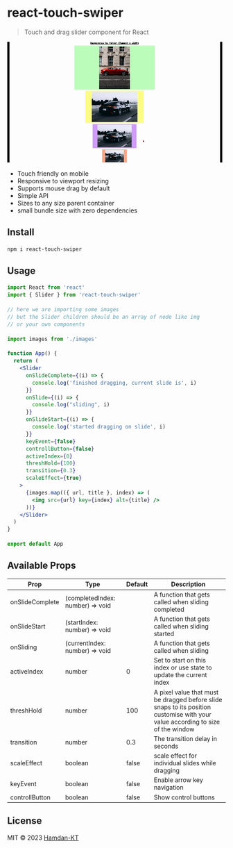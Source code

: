 # react-touch-swiper

> Touch and drag slider component for React

![Slider Gif](./touch-slider-demo.gif)

- Touch friendly on mobile
- Responsive to viewport resizing
- Supports mouse drag by default
- Simple API
- Sizes to any size parent container
- small bundle size with zero dependencies

## Install

```bash
npm i react-touch-swiper
```

## Usage

```jsx
import React from 'react'
import { Slider } from 'react-touch-swiper'

// here we are importing some images
// but the Slider children should be an array of node like img
// or your own components

import images from './images'

function App() {
  return (
    <Slider
      onSlideComplete={(i) => {
        console.log('finished dragging, current slide is', i)
      }}
      onSlide={(i) => {
        console.log("sliding", i)
      }}
      onSlideStart={(i) => {
        console.log('started dragging on slide', i)
      }}
      keyEvent={false}
      controllButton={false}
      activeIndex={0}
      threshHold={100}
      transition={0.3}
      scaleEffect={true}
    >
      {images.map(({ url, title }, index) => (
        <img src={url} key={index} alt={title} />
      ))}
    </Slider>
  )
}

export default App
```

## Available Props

| Prop            | Type                             | Default | Description                                                         |
| --------------- | -------------------------------- | ------- | ------------------------------------------------------------------- |
| onSlideComplete | (completedIndex: number) => void |         | A function that gets called when sliding completed                            |
| onSlideStart    | (startIndex: number) => void     |         | A function that gets called when sliding started                                |
| onSliding       | (currentIndex: number) => void |         | A function that gets called when sliding
| activeIndex     | number                           | 0       | Set to start on this index or use state to update the current index |
| threshHold      | number                           | 100     | A pixel value that must be dragged before slide snaps to its position customise with your value according to size of the window   |
| transition      | number                           | 0.3     | The transition delay in seconds  |
| scaleEffect     | boolean                          | false   | scale effect for individual slides while dragging                    |
| keyEvent        | boolean                          | false   | Enable arrow key navigation  |
| controllButton  | boolean                          | false   | Show control buttons                  |


## License

MIT © 2023 [Hamdan-KT](https://github.com/Hamdan-KT)
